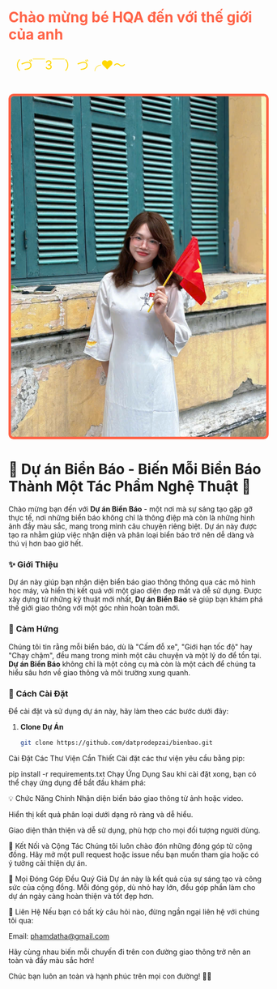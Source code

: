 <h1 style="color: #FF6347;">Chào mừng bé HQA đến với thế giới của anh</h1>
<p style="font-size: 24px; color: #FFD700;">（づ￣3￣）づ╭❤️～</p>

<br>

<img src="Background.jpg" alt="Ảnh cô ấy" style="border: 5px solid #FF6347; border-radius: 10px;">

# 🌟 **Dự án Biển Báo - Biến Mỗi Biển Báo Thành Một Tác Phẩm Nghệ Thuật** 🌟

Chào mừng bạn đến với **Dự án Biển Báo** - một nơi mà sự sáng tạo gặp gỡ thực tế, nơi những biển báo không chỉ là thông điệp mà còn là những hình ảnh đầy màu sắc, mang trong mình câu chuyện riêng biệt. Dự án này được tạo ra nhằm giúp việc nhận diện và phân loại biển báo trở nên dễ dàng và thú vị hơn bao giờ hết.

### ✨ **Giới Thiệu**
Dự án này giúp bạn nhận diện biển báo giao thông thông qua các mô hình học máy, và hiển thị kết quả với một giao diện đẹp mắt và dễ sử dụng. Được xây dựng từ những kỹ thuật mới nhất, **Dự án Biển Báo** sẽ giúp bạn khám phá thế giới giao thông với một góc nhìn hoàn toàn mới.

### 🌺 **Cảm Hứng**
Chúng tôi tin rằng mỗi biển báo, dù là "Cấm đỗ xe", "Giới hạn tốc độ" hay "Chạy chậm", đều mang trong mình một câu chuyện và một lý do để tồn tại. **Dự án Biển Báo** không chỉ là một công cụ mà còn là một cách để chúng ta hiểu sâu hơn về giao thông và môi trường xung quanh.

### 🚀 **Cách Cài Đặt**
Để cài đặt và sử dụng dự án này, hãy làm theo các bước dưới đây:

1. **Clone Dự Án**
   ```bash
   git clone https://github.com/datprodepzai/bienbao.git
Cài Đặt Các Thư Viện Cần Thiết Cài đặt các thư viện yêu cầu bằng pip:


pip install -r requirements.txt
Chạy Ứng Dụng Sau khi cài đặt xong, bạn có thể chạy ứng dụng để bắt đầu khám phá:


💡 Chức Năng Chính
Nhận diện biển báo giao thông từ ảnh hoặc video.

Hiển thị kết quả phân loại dưới dạng rõ ràng và dễ hiểu.

Giao diện thân thiện và dễ sử dụng, phù hợp cho mọi đối tượng người dùng.

🌈 Kết Nối và Cộng Tác
Chúng tôi luôn chào đón những đóng góp từ cộng đồng. Hãy mở một pull request hoặc issue nếu bạn muốn tham gia hoặc có ý tưởng cải thiện dự án.

🌹 Mọi Đóng Góp Đều Quý Giá
Dự án này là kết quả của sự sáng tạo và công sức của cộng đồng. Mỗi đóng góp, dù nhỏ hay lớn, đều góp phần làm cho dự án ngày càng hoàn thiện và tốt đẹp hơn.

🌼 Liên Hệ
Nếu bạn có bất kỳ câu hỏi nào, đừng ngần ngại liên hệ với chúng tôi qua:

Email: phamdatha@gmail.com


Hãy cùng nhau biến mỗi chuyến đi trên con đường giao thông trở nên an toàn và đầy màu sắc hơn!

Chúc bạn luôn an toàn và hạnh phúc trên mọi con đường! 🚗💨
